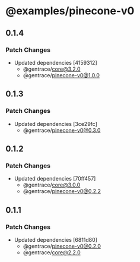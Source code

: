 # @examples/pinecone-v0

## 0.1.4

### Patch Changes

- Updated dependencies [4159312]
  - @gentrace/core@3.2.0
  - @gentrace/pinecone-v0@1.0.0

## 0.1.3

### Patch Changes

- Updated dependencies [3ce29fc]
  - @gentrace/pinecone-v0@0.3.0

## 0.1.2

### Patch Changes

- Updated dependencies [70ff457]
  - @gentrace/core@3.0.0
  - @gentrace/pinecone-v0@0.2.2

## 0.1.1

### Patch Changes

- Updated dependencies [6811d80]
  - @gentrace/pinecone-v0@0.2.0
  - @gentrace/core@2.2.0
